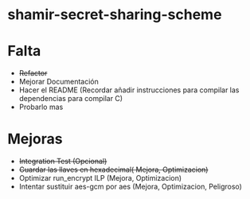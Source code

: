 # shamir-secret-sharing-scheme

# Falta
- ~~Refactor~~
- Mejorar Documentación
- Hacer el README (Recordar añadir instrucciones para compilar las dependencias para compilar C)
- Probarlo mas

# Mejoras
- ~~Integration Test (Opcional)~~
- ~~Guardar las llaves en hexadecimal( Mejora, Optimizacion)~~
- Optimizar run_encrypt ILP (Mejora, Optimizacion)
- Intentar sustituir aes-gcm por aes (Mejora, Optimizacion, Peligroso)

